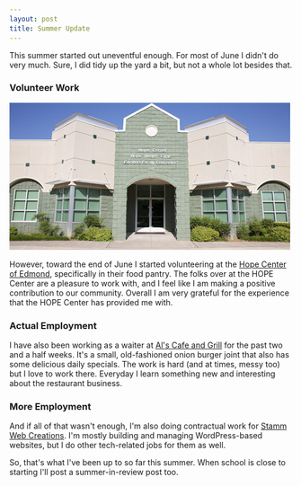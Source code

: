 ```yaml
---
layout: post
title: Summer Update
---
```


This summer started out uneventful enough. For most of June I didn't do
very much. Sure, I did tidy up the yard a bit, but not a whole lot besides that.

<!--more-->

### Volunteer Work
![Image of the HOPE Center of Edmond](/images/2011/07/16/hopecenter.jpg)

However, toward the end of June I started volunteering at the [Hope Center of Edmond](http://www.hopecenterofedmond.com),
specifically in their food pantry. The folks over at the HOPE Center are a
pleasure to work with, and I feel like I am making a positive contribution
to our community. Overall I am very grateful for the experience
that the HOPE Center has provided me with. 

### Actual Employment

I have also been working as a waiter at [Al's Cafe and Grill](http://maps.google.com/maps/place?cid=3401404715024300847&q=Al's+Cafe+and+Grill,+Edmond,+OK&hl=en&ved=0CBAQ-gswAA&sa=X&ei=oOYfTuDOFZCUzATw942UBA&sig2=KN3QWgRGOPPQ1VY8mO0fEw) for the past two and a half
weeks. It's a small, old-fashioned onion burger joint that also has some delicious daily specials. 
The work is hard (and at times, messy too) but I love to work there. Everyday I learn something new
and interesting about the restaurant business.

### More Employment

And if all of that wasn't enough, I'm also doing contractual work for [Stamm Web Creations](http://www.stammwebcreations.com/).
I'm mostly building and managing WordPress-based websites, but I do other tech-related jobs
for them as well. 

So, that's what I've been up to so far this summer. When school is close to starting I'll post a summer-in-review post too.

